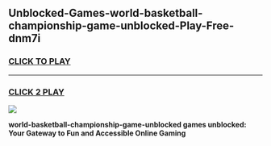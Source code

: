 
## Unblocked-Games-world-basketball-championship-game-unblocked-Play-Free-dnm7i
<h3>
<a href="https://premium76.site?title=world-basketball-championship-game-unblocked&ref=20M">CLICK TO PLAY</a></h3>
<hr>

<h3>
<a href="https://premium76.site?title=world-basketball-championship-game-unblocked&ref=20M">CLICK 2 PLAY</a>
  
</h3>

<a href="https://premium76.site?title=world-basketball-championship-game-unblocked&ref=19M"><img src="https://clearcache.store/games.png"></a>


**world-basketball-championship-game-unblocked games unblocked: Your Gateway to Fun and Accessible Online Gaming**
